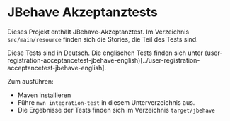 JBehave Akzeptanztests
================

Dieses Projekt enthält JBehave-Akzeptanztest. Im Verzeichnis
`src/main/resource` finden sich die Stories, die Teil des Tests sind.

Diese Tests sind in Deutsch. Die englischen Tests finden sich unter
(user-registration-acceptancetest-jbehave-english)[../user-registration-acceptancetest-jbehave-english].

Zum ausführen:

- Maven installieren
- Führe `mvn integration-test` in diesem Unterverzeichnis aus.
- Die Ergebnisse der Tests finden sich im Verzeichnis `target/jbehave`
